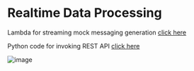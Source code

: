 # Realtime Data Processing

Lambda for streaming mock messaging generation [click here](https://github.com/e2eSolutionArchitect/scripts/blob/main/aws/lambda/lambda-generate-twitter-message-stream.py)

Python code for invoking REST API [click here](https://github.com/e2eSolutionArchitect/scripts/blob/main/python/python-call-rest-api.py)

![image](https://user-images.githubusercontent.com/62712515/223599135-9cb8a79e-00ea-45c9-ae01-56c0eb5b9942.png)

